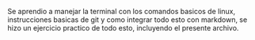 Se aprendio a manejar la terminal con los comandos basicos de linux, instrucciones basicas de git
y como integrar todo esto con markdown, se hizo un ejercicio practico de todo esto, incluyendo el presente archivo.
